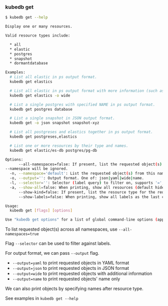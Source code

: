 ### kubedb get

```bash
$ kubedb get --help

Display one or many resources.

Valid resource types include:

  * all
  * elastic
  * postgres
  * snapshot
  * dormantdatabase

Examples:
  # List all elastic in ps output format.
  kubedb get elastics

  # List all elastic in ps output format with more information (such as version).
  kubedb get elastics -o wide

  # List a single postgres with specified NAME in ps output format.
  kubedb get postgres database

  # List a single snapshot in JSON output format.
  kubedb get -o json snapshot snapshot-xyz

  # List all postgreses and elastics together in ps output format.
  kubedb get postgreses,elastics

  # List one or more resources by their type and names.
  kubedb get elastic/es-db postgres/pg-db

Options:
      --all-namespaces=false: If present, list the requested object(s) across all namespaces. Namespace specified with
--namespace will be ignored.
  -n, --namespace='default': List the requested object(s) from this namespace.
  -o, --output='': Output format. One of: json|yaml|wide|name.
  -l, --selector='': Selector (label query) to filter on, supports '=', '==', and '!='.
  -a, --show-all=false: When printing, show all resources (default hide terminated pods.)
      --show-kind=false: If present, list the resource type for the requested object(s).
      --show-labels=false: When printing, show all labels as the last column (default hide labels column)

Usage:
  kubedb get [flags] [options]

Use "kubedb get options" for a list of global command-line options (applies to all commands).
```

To list requested object(s) across all namespaces, use `--all-namespaces=true`

Flag `--selector` can be used to filter against labels.

For output format, we can pass `--output` flag.
* `--output=yaml` to print requested objects in YAML format
* `--output=json` to print requested objects in JSON format
* `--output=wide` to print requested objects with additional information
* `--output=name` to print requested objects' name only

We can also print objects by specifying names after resource type.

See examples in `kubedb get --help`
